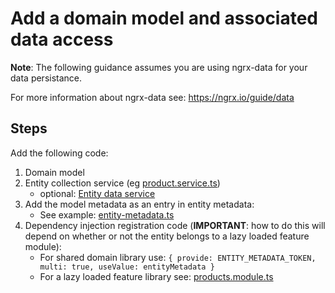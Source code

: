 # Add a domain model and associated data access

**Note**: The following guidance assumes you are using ngrx-data for your data persistance.

For more information about ngrx-data see: <https://ngrx.io/guide/data>

## Steps

Add the following code:

1. Domain model
2. Entity collection service (eg [product.service.ts](libs/shared/products/src/lib/product.service.ts))
   - optional: [Entity data service](https://ngrx.io/guide/data/extension-points#custom-data-service)
3. Add the model metadata as an entry in entity metadata:
   - See example: [entity-metadata.ts](libs/shared/products/src/lib/entity-metadata.ts)
4. Dependency injection registration code (**IMPORTANT**: how to do this will depend on whether or not the entity belongs to a lazy loaded feature module):
   - For shared domain library use: `{ provide: ENTITY_METADATA_TOKEN, multi: true, useValue: entityMetadata }`
   - For a lazy loaded feature library see: [products.module.ts](libs/shared/products/src/lib/products.module.ts)
